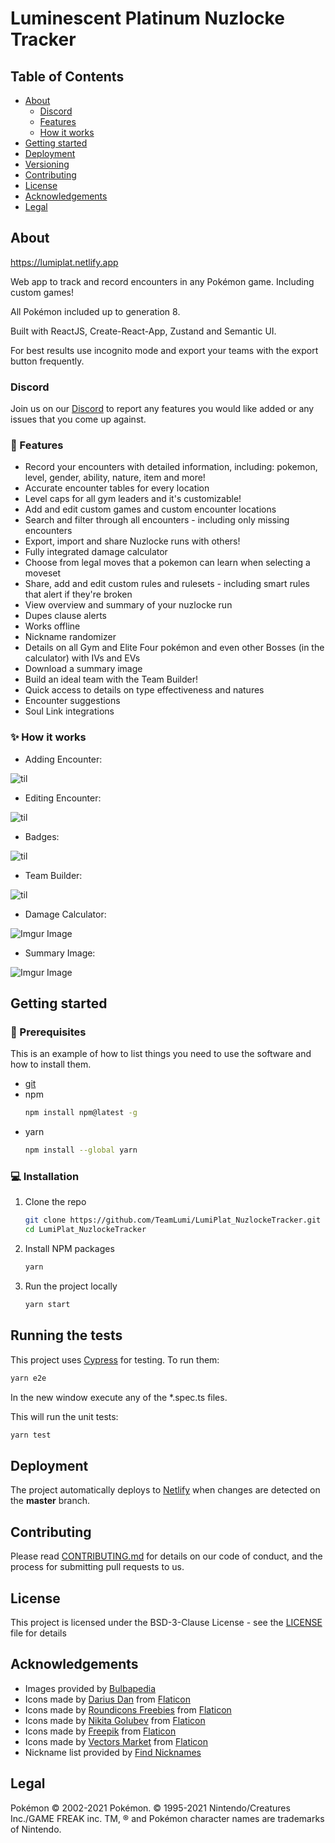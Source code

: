 # Luminescent Platinum Nuzlocke Tracker

## Table of Contents

- [About](#about)
  - [Discord](#Discord)
  - [Features](#🚀-features)
  - [How it works](#✨-how-it-works)
- [Getting started](#getting-started)
- [Deployment](#deployment)
- [Versioning](#versioning)
- [Contributing](#contributing)
- [License](#license)
- [Acknowledgements](#acknowledgements)
- [Legal](#legal)

## About

https://lumiplat.netlify.app

Web app to track and record encounters in any Pokémon game. Including custom games!

All Pokémon included up to generation 8.

Built with ReactJS, Create-React-App, Zustand and Semantic UI.

For best results use incognito mode and export your teams with the export button frequently.

### Discord

Join us on our [Discord](https://discord.gg/luminescent) to report any features you would like added or any issues that you come up against.

### 🚀 Features

- Record your encounters with detailed information, including: pokemon, level, gender, ability, nature, item and more!
- Accurate encounter tables for every location
- Level caps for all gym leaders and it's customizable!
- Add and edit custom games and custom encounter locations
- Search and filter through all encounters - including only missing encounters
- Export, import and share Nuzlocke runs with others!
- Fully integrated damage calculator
- Choose from legal moves that a pokemon can learn when selecting a moveset
- Share, add and edit custom rules and rulesets - including smart rules that alert if they're broken
- View overview and summary of your nuzlocke run
- Dupes clause alerts
- Works offline
- Nickname randomizer
- Details on all Gym and Elite Four pokémon and even other Bosses (in the calculator) with IVs and EVs
- Download a summary image
- Build an ideal team with the Team Builder!
- Quick access to details on type effectiveness and natures
- Encounter suggestions
- Soul Link integrations

### ✨ How it works

- Adding Encounter:

![til](https://media.giphy.com/media/ncqqOirC9cs0ivsM0n/giphy.gif)

- Editing Encounter:

![til](https://media.giphy.com/media/Z4AY4mygCoZZXakPCj/giphy.gif)

- Badges:

![til](https://media.giphy.com/media/goQZ8dBGVL8ELDdaER/giphy.gif)

- Team Builder:

![til](https://media.giphy.com/media/dPFBWj43BKMsSLjJSD/giphy.gif)

- Damage Calculator:

![Imgur Image](https://i.imgur.com/XpZfPhg.png)

- Summary Image:

![Imgur Image](https://i.imgur.com/viBwwxQ.png)

## Getting started

### 🔑 Prerequisites

This is an example of how to list things you need to use the software and how to install them.

- [git](https://github.com/git-guides/install-git#:~:text=To%20install%20Git%2C%20run%20the,installation%20by%20typing%3A%20git%20version%20.)
- npm
  ```sh
  npm install npm@latest -g
  ```
- yarn
  ```sh
  npm install --global yarn
  ```

### 💻 Installation

1. Clone the repo
   ```sh
   git clone https://github.com/TeamLumi/LumiPlat_NuzlockeTracker.git
   cd LumiPlat_NuzlockeTracker
   ```
2. Install NPM packages
   ```sh
   yarn
   ```
3. Run the project locally
   ```bash
   yarn start
   ```

## Running the tests

This project uses [Cypress](https://www.cypress.io/) for testing. To run them:

```sh
yarn e2e
```

In the new window execute any of the \*.spec.ts files.

This will run the unit tests:

```bash
yarn test
```

## Deployment

The project automatically deploys to [Netlify](https://www.netlify.com/) when changes are detected on the **master** branch.

## Contributing

Please read [CONTRIBUTING.md](https://github.com/TeamLumi/LumiPlat_NuzlockeTracker/blob/master/CONTRIBUTING.md) for details on our code of conduct, and the process for submitting pull requests to us.

## License

This project is licensed under the BSD-3-Clause License - see the [LICENSE](https://github.com/diballesteros/nuzlocke/blob/master/LICENSE) file for details

## Acknowledgements

- Images provided by [Bulbapedia](https://bulbapedia.bulbagarden.net/wiki/Main_Page)
- Icons made by [Darius Dan](http://www.dariusdan.com) from [Flaticon](https://www.flaticon.com/)
- Icons made by [Roundicons Freebies](http://www.roundicons.com) from [Flaticon](https://www.flaticon.com/)
- Icons made by [Nikita Golubev](https://www.flaticon.com/authors/nikita-golubev) from [Flaticon](https://www.flaticon.com/)
- Icons made by [Freepik](https://www.freepik.com) from [Flaticon](https://www.flaticon.com/)
- Icons made by [Vectors Market](https://www.flaticon.com/authors/vectors-market) from [Flaticon](https://www.flaticon.com/)
- Nickname list provided by [Find Nicknames](https://www.findnicknames.com/pokemon-nicknames/)

## Legal

Pokémon © 2002-2021 Pokémon. © 1995-2021 Nintendo/Creatures Inc./GAME FREAK inc. TM, ® and Pokémon character names are trademarks of Nintendo.

